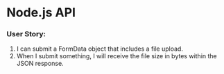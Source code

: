 # Node.js API

### User Story:

1.  I can submit a FormData object that includes a file upload.
2.  When I submit something, I will receive the file size in bytes within the JSON response.